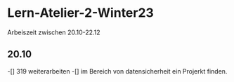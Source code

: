 # Lern-Atelier-2-Winter23
Arbeiszeit zwischen 20.10-22.12
## 20.10
-[] 319 weiterarbeiten
-[] im Bereich von datensicherheit ein Projerkt finden.

